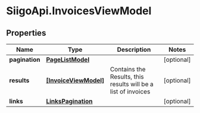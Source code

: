 # SiigoApi.InvoicesViewModel

## Properties

Name | Type | Description | Notes
------------ | ------------- | ------------- | -------------
**pagination** | [**PageListModel**](PageListModel.md) |  | [optional] 
**results** | [**[InvoiceViewModel]**](InvoiceViewModel.md) | Contains the Results, this results will be a list of invoices | [optional] 
**links** | [**LinksPagination**](LinksPagination.md) |  | [optional] 


